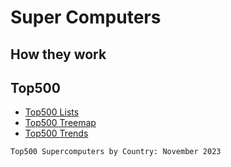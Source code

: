 # Super Computers

## How they work

## Top500

- [Top500 Lists](https://www.top500.org/lists/top500/)
- [Top500 Treemap](https://www.top500.org/statistics/treemaps/)
- [Top500 Trends](https://www.top500.org/statistics/overtime/)

```{figure} ../img/top500-country.png
Top500 Supercomputers by Country: November 2023
```
